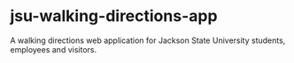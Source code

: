 # jsu-walking-directions-app
A walking directions web application for Jackson State University students, employees and visitors. 
